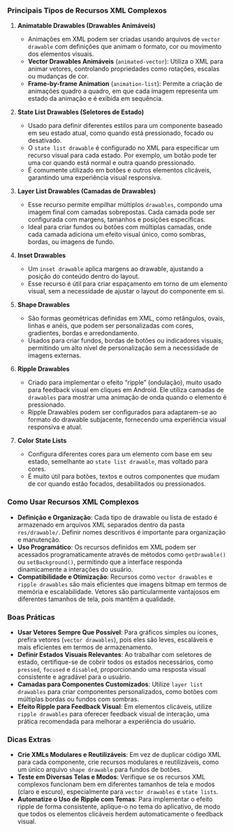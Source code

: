 ### Principais Tipos de Recursos XML Complexos

1. **Animatable Drawables (Drawables Animáveis)**
   - Animações em XML podem ser criadas usando arquivos de `vector drawable` com definições que animam o formato, cor ou movimento dos elementos visuais.
   - **Vector Drawables Animáveis** (`animated-vector`): Utiliza o XML para animar vetores, controlando propriedades como rotações, escalas ou mudanças de cor.
   - **Frame-by-frame Animation** (`animation-list`): Permite a criação de animações quadro a quadro, em que cada imagem representa um estado da animação e é exibida em sequência.

2. **State List Drawables (Seletores de Estado)**
   - Usado para definir diferentes estilos para um componente baseado em seu estado atual, como quando está pressionado, focado ou desativado.
   - O `state list drawable` é configurado no XML para especificar um recurso visual para cada estado. Por exemplo, um botão pode ter uma cor quando está normal e outra quando pressionado.
   - É comumente utilizado em botões e outros elementos clicáveis, garantindo uma experiência visual responsiva.

3. **Layer List Drawables (Camadas de Drawables)**
   - Esse recurso permite empilhar múltiplos `drawables`, compondo uma imagem final com camadas sobrepostas. Cada camada pode ser configurada com margens, tamanhos e posições específicas.
   - Ideal para criar fundos ou botões com múltiplas camadas, onde cada camada adiciona um efeito visual único, como sombras, bordas, ou imagens de fundo.

4. **Inset Drawables**
   - Um `inset drawable` aplica margens ao drawable, ajustando a posição do conteúdo dentro do layout.
   - Esse recurso é útil para criar espaçamento em torno de um elemento visual, sem a necessidade de ajustar o layout do componente em si.

5. **Shape Drawables**
   - São formas geométricas definidas em XML, como retângulos, ovais, linhas e anéis, que podem ser personalizadas com cores, gradientes, bordas e arredondamento.
   - Usados para criar fundos, bordas de botões ou indicadores visuais, permitindo um alto nível de personalização sem a necessidade de imagens externas.

6. **Ripple Drawables**
   - Criado para implementar o efeito “ripple” (ondulação), muito usado para feedback visual em cliques em Android. Ele utiliza camadas de `drawables` para mostrar uma animação de onda quando o elemento é pressionado.
   - Ripple Drawables podem ser configurados para adaptarem-se ao formato do drawable subjacente, fornecendo uma experiência visual responsiva e atual.

7. **Color State Lists**
   - Configura diferentes cores para um elemento com base em seu estado, semelhante ao `state list drawable`, mas voltado para cores.
   - É muito útil para botões, textos e outros componentes que mudam de cor quando estão focados, desabilitados ou pressionados.

### Como Usar Recursos XML Complexos

- **Definição e Organização**: Cada tipo de drawable ou lista de estado é armazenado em arquivos XML separados dentro da pasta `res/drawable/`. Definir nomes descritivos é importante para organização e manutenção.
- **Uso Programático**: Os recursos definidos em XML podem ser acessados programaticamente através de métodos como `getDrawable()` ou `setBackground()`, permitindo que a interface responda dinamicamente a interações do usuário.
- **Compatibilidade e Otimização**: Recursos como `vector drawables` e `ripple drawables` são mais eficientes que imagens bitmap em termos de memória e escalabilidade. Vetores são particularmente vantajosos em diferentes tamanhos de tela, pois mantêm a qualidade.

### Boas Práticas

- **Usar Vetores Sempre Que Possível**: Para gráficos simples ou ícones, prefira vetores (`vector drawables`), pois eles são leves, escaláveis e mais eficientes em termos de armazenamento.
- **Definir Estados Visuais Relevantes**: Ao trabalhar com seletores de estado, certifique-se de cobrir todos os estados necessários, como `pressed`, `focused` e `disabled`, proporcionando uma resposta visual consistente e agradável para o usuário.
- **Camadas para Componentes Customizados**: Utilize `layer list drawables` para criar componentes personalizados, como botões com múltiplas bordas ou fundos com sombras.
- **Efeito Ripple para Feedback Visual**: Em elementos clicáveis, utilize `ripple drawables` para oferecer feedback visual de interação, uma prática recomendada para melhorar a experiência do usuário.

### Dicas Extras

- **Crie XMLs Modulares e Reutilizáveis**: Em vez de duplicar código XML para cada componente, crie recursos modulares e reutilizáveis, como um único arquivo `shape drawable` para fundos de botões.
- **Teste em Diversas Telas e Modos**: Verifique se os recursos XML complexos funcionam bem em diferentes tamanhos de tela e modos (claro e escuro), especialmente para `vector drawables` e `state lists`.
- **Automatize o Uso de Ripple com Temas**: Para implementar o efeito ripple de forma consistente, aplique-o no tema do aplicativo, de modo que todos os elementos clicáveis herdem automaticamente o feedback visual.